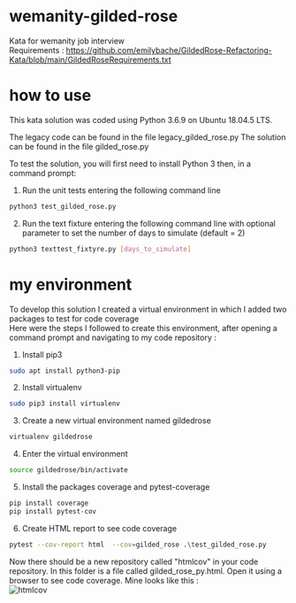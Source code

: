 # wemanity-gilded-rose
Kata for wemanity job interview  
Requirements : https://github.com/emilybache/GildedRose-Refactoring-Kata/blob/main/GildedRoseRequirements.txt

# how to use
This kata solution was coded using Python 3.6.9 on Ubuntu 18.04.5 LTS.

The legacy code can be found in the file legacy_gilded_rose.py
The solution can be found in the file gilded_rose.py

To test the solution, you will first need to install Python 3 then, in a command prompt:
1. Run the unit tests entering the following command line
```bash
python3 test_gilded_rose.py
```
2. Run the text fixture entering the following command line with optional parameter to set the number of days to simulate (default = 2)
```bash
python3 texttest_fixtyre.py [days_to_simulate]
```

# my environment
To develop this solution I created a virtual environment in which I added two packages to test for code coverage  
Here were the steps I followed to create this environment, after opening a command prompt and navigating to my code repository :
1. Install pip3
```bash
sudo apt install python3-pip
```
2. Install virtualenv
```bash
sudo pip3 install virtualenv
```
3. Create a new virtual environment named gildedrose
```bash
virtualenv gildedrose
```
4. Enter the virtual environment
```bash
source gildedrose/bin/activate
```
5. Install the packages coverage and pytest-coverage
```bash
pip install coverage
pip install pytest-cov
```
6. Create HTML report to see code coverage
```bash
pytest --cov-report html  --cov=gilded_rose .\test_gilded_rose.py
```
Now there should be a new repository called "htmlcov" in your code repository. In this folder is a file called gilded_rose_py.html. Open it using a browser to see code coverage. Mine looks like this :  
![htmlcov](https://user-images.githubusercontent.com/16143121/119800561-2f90ca00-bedd-11eb-844b-5911a88a2f2c.png)
